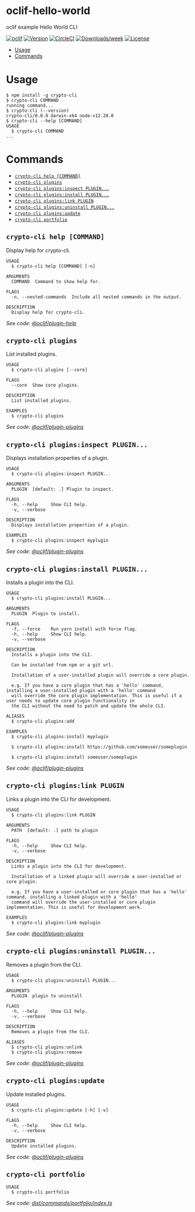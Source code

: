oclif-hello-world
=================

oclif example Hello World CLI

[![oclif](https://img.shields.io/badge/cli-oclif-brightgreen.svg)](https://oclif.io)
[![Version](https://img.shields.io/npm/v/oclif-hello-world.svg)](https://npmjs.org/package/oclif-hello-world)
[![CircleCI](https://circleci.com/gh/oclif/hello-world/tree/main.svg?style=shield)](https://circleci.com/gh/oclif/hello-world/tree/main)
[![Downloads/week](https://img.shields.io/npm/dw/oclif-hello-world.svg)](https://npmjs.org/package/oclif-hello-world)
[![License](https://img.shields.io/npm/l/oclif-hello-world.svg)](https://github.com/oclif/hello-world/blob/main/package.json)

<!-- toc -->
* [Usage](#usage)
* [Commands](#commands)
<!-- tocstop -->
# Usage
<!-- usage -->
```sh-session
$ npm install -g crypto-cli
$ crypto-cli COMMAND
running command...
$ crypto-cli (--version)
crypto-cli/0.0.0 darwin-x64 node-v12.20.0
$ crypto-cli --help [COMMAND]
USAGE
  $ crypto-cli COMMAND
...
```
<!-- usagestop -->
# Commands
<!-- commands -->
* [`crypto-cli help [COMMAND]`](#crypto-cli-help-command)
* [`crypto-cli plugins`](#crypto-cli-plugins)
* [`crypto-cli plugins:inspect PLUGIN...`](#crypto-cli-pluginsinspect-plugin)
* [`crypto-cli plugins:install PLUGIN...`](#crypto-cli-pluginsinstall-plugin)
* [`crypto-cli plugins:link PLUGIN`](#crypto-cli-pluginslink-plugin)
* [`crypto-cli plugins:uninstall PLUGIN...`](#crypto-cli-pluginsuninstall-plugin)
* [`crypto-cli plugins:update`](#crypto-cli-pluginsupdate)
* [`crypto-cli portfolio`](#crypto-cli-portfolio)

## `crypto-cli help [COMMAND]`

Display help for crypto-cli.

```
USAGE
  $ crypto-cli help [COMMAND] [-n]

ARGUMENTS
  COMMAND  Command to show help for.

FLAGS
  -n, --nested-commands  Include all nested commands in the output.

DESCRIPTION
  Display help for crypto-cli.
```

_See code: [@oclif/plugin-help](https://github.com/oclif/plugin-help/blob/v5.1.10/src/commands/help.ts)_

## `crypto-cli plugins`

List installed plugins.

```
USAGE
  $ crypto-cli plugins [--core]

FLAGS
  --core  Show core plugins.

DESCRIPTION
  List installed plugins.

EXAMPLES
  $ crypto-cli plugins
```

_See code: [@oclif/plugin-plugins](https://github.com/oclif/plugin-plugins/blob/v2.0.11/src/commands/plugins/index.ts)_

## `crypto-cli plugins:inspect PLUGIN...`

Displays installation properties of a plugin.

```
USAGE
  $ crypto-cli plugins:inspect PLUGIN...

ARGUMENTS
  PLUGIN  [default: .] Plugin to inspect.

FLAGS
  -h, --help     Show CLI help.
  -v, --verbose

DESCRIPTION
  Displays installation properties of a plugin.

EXAMPLES
  $ crypto-cli plugins:inspect myplugin
```

_See code: [@oclif/plugin-plugins](https://github.com/oclif/plugin-plugins/blob/v2.0.11/src/commands/plugins/inspect.ts)_

## `crypto-cli plugins:install PLUGIN...`

Installs a plugin into the CLI.

```
USAGE
  $ crypto-cli plugins:install PLUGIN...

ARGUMENTS
  PLUGIN  Plugin to install.

FLAGS
  -f, --force    Run yarn install with force flag.
  -h, --help     Show CLI help.
  -v, --verbose

DESCRIPTION
  Installs a plugin into the CLI.

  Can be installed from npm or a git url.

  Installation of a user-installed plugin will override a core plugin.

  e.g. If you have a core plugin that has a 'hello' command, installing a user-installed plugin with a 'hello' command
  will override the core plugin implementation. This is useful if a user needs to update core plugin functionality in
  the CLI without the need to patch and update the whole CLI.

ALIASES
  $ crypto-cli plugins:add

EXAMPLES
  $ crypto-cli plugins:install myplugin 

  $ crypto-cli plugins:install https://github.com/someuser/someplugin

  $ crypto-cli plugins:install someuser/someplugin
```

_See code: [@oclif/plugin-plugins](https://github.com/oclif/plugin-plugins/blob/v2.0.11/src/commands/plugins/install.ts)_

## `crypto-cli plugins:link PLUGIN`

Links a plugin into the CLI for development.

```
USAGE
  $ crypto-cli plugins:link PLUGIN

ARGUMENTS
  PATH  [default: .] path to plugin

FLAGS
  -h, --help     Show CLI help.
  -v, --verbose

DESCRIPTION
  Links a plugin into the CLI for development.

  Installation of a linked plugin will override a user-installed or core plugin.

  e.g. If you have a user-installed or core plugin that has a 'hello' command, installing a linked plugin with a 'hello'
  command will override the user-installed or core plugin implementation. This is useful for development work.

EXAMPLES
  $ crypto-cli plugins:link myplugin
```

_See code: [@oclif/plugin-plugins](https://github.com/oclif/plugin-plugins/blob/v2.0.11/src/commands/plugins/link.ts)_

## `crypto-cli plugins:uninstall PLUGIN...`

Removes a plugin from the CLI.

```
USAGE
  $ crypto-cli plugins:uninstall PLUGIN...

ARGUMENTS
  PLUGIN  plugin to uninstall

FLAGS
  -h, --help     Show CLI help.
  -v, --verbose

DESCRIPTION
  Removes a plugin from the CLI.

ALIASES
  $ crypto-cli plugins:unlink
  $ crypto-cli plugins:remove
```

_See code: [@oclif/plugin-plugins](https://github.com/oclif/plugin-plugins/blob/v2.0.11/src/commands/plugins/uninstall.ts)_

## `crypto-cli plugins:update`

Update installed plugins.

```
USAGE
  $ crypto-cli plugins:update [-h] [-v]

FLAGS
  -h, --help     Show CLI help.
  -v, --verbose

DESCRIPTION
  Update installed plugins.
```

_See code: [@oclif/plugin-plugins](https://github.com/oclif/plugin-plugins/blob/v2.0.11/src/commands/plugins/update.ts)_

## `crypto-cli portfolio`

```
USAGE
  $ crypto-cli portfolio
```

_See code: [dist/commands/portfolio/index.ts](https://github.com/nguyenphuhao/crypto-cli/blob/v0.0.0/dist/commands/portfolio/index.ts)_
<!-- commandsstop -->
